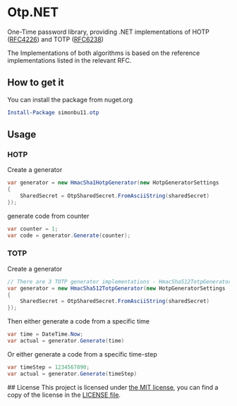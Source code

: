 # Otp.NET
One-Time password library, providing .NET implementations of HOTP ([RFC4226]) and TOTP ([RFC6238])

The Implementations of both algorithms is based on the reference implementations listed in the relevant RFC.

## How to get it
You can install the package from nuget.org

```powershell
Install-Package simonbu11.otp
```

## Usage

### HOTP
Create a generator
```csharp
var generator = new HmacSha1HotpGenerator(new HotpGeneratorSettings
{
    SharedSecret = OtpSharedSecret.FromAsciiString(sharedSecret)
});
```

generate code from counter
```csharp
var counter = 1;
var code = generator.Generate(counter);
```

### TOTP
Create a generator
```csharp
// There are 3 TOTP generator implementations - HmacSha512TotpGenerator, HmacSha256TotpGenerator & HmacSha1TotpGenerator
var generator = new HmacSha512TotpGenerator(new HotpGeneratorSettings
{
    SharedSecret = OtpSharedSecret.FromAsciiString(sharedSecret)
});
```

Then either generate a code from a specific time
```csharp
var time = DateTime.Now;
var actual = generator.Generate(time)
```

Or either generate a code from a specific time-step
```csharp
var timeStep = 1234567890;
var actual = generator.Generate(timeStep)
```

## License
This project is licensed under [the MIT license], you can find a copy of the license in the [LICENSE file].


  [RFC4226]: https://tools.ietf.org/html/rfc4226
  [RFC6238]: https://tools.ietf.org/html/rfc6238
  [the MIT license]: https://opensource.org/licenses/MIT
  [LICENSE file]: LICENSE.txt

